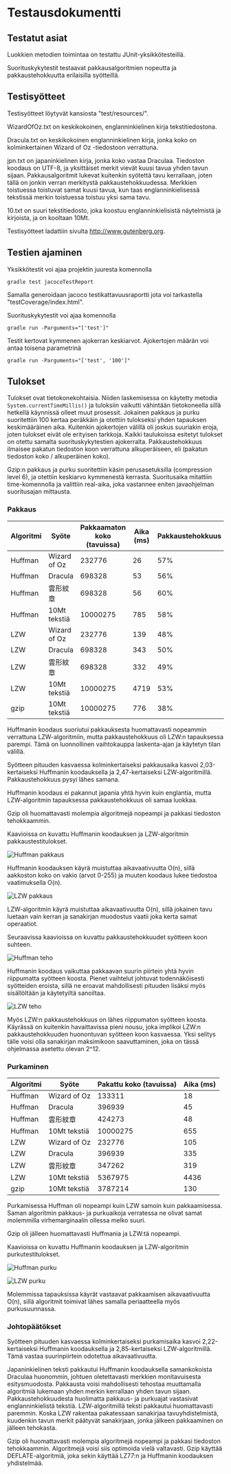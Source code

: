 # Testausdokumentti

## Testatut asiat

Luokkien metodien toimintaa on testattu JUnit-yksikkötesteillä.

Suorituskykytestit testaavat pakkausalgoritmien nopeutta ja pakkaustehokkuutta
erilaisilla syötteillä.

## Testisyötteet

Testisyötteet löytyvät kansiosta "test/resources/".

WizardOfOz.txt on keskikokoinen, englanninkielinen kirja tekstitiedostona.

Dracula.txt on keskikokoinen englanninkielinen kirja, jonka koko on
kolminkertainen Wizard of Oz -tiedostoon verrattuna.

jpn.txt on japaninkielinen kirja, jonka koko vastaa Draculaa. Tiedoston koodaus on UTF-8,
ja yksittäiset merkit vievät kuusi tavua yhden tavun sijaan. Pakkausalgoritmit
lukevat kuitenkin syötettä tavu kerrallaan, joten tällä on jonkin verran merkitystä
pakkaustehokkuudessa. Merkkien toistuessa toistuvat samat kuusi tavua, kun taas
englanninkielisessä tekstissä merkin toistuessa toistuu yksi sama tavu.

10.txt on suuri tekstitiedosto, joka koostuu englanninkielisistä näytelmistä ja kirjoista, ja on kooltaan 10Mt.

Testisyötteet ladattiin sivulta http://www.gutenberg.org.

## Testien ajaminen

Yksikkötestit voi ajaa projektin juuresta komennolla

    gradle test jacocoTestReport

Samalla generoidaan jacoco testikattavuusraportti jota voi tarkastella "testCoverage/index.html".

Suorituskykytestit voi ajaa komennolla

    gradle run -Parguments="['test']"

Testit kertovat kymmenen ajokerran keskiarvot. Ajokertojen määrän voi antaa toisena parametrinä

    gradle run -Parguments="['test', '100']"

## Tulokset

Tulokset ovat tietokonekohtaisia.
Niiden laskemisessa on käytetty metodia `System.currentTimeMillis()` ja tuloksiin vaikutti
vähintään tietokoneella sillä hetkellä käynnissä olleet muut prosessit.
Jokainen pakkaus ja purku suoritettiin 100 kertaa peräkkäin
ja otettiin tulokseksi yhden tapauksen keskimääräinen aika. Kuitenkin ajokertojen välillä
oli joskus suuriakin eroja, joten tulokset eivät ole erityisen tarkkoja.
Kaikki taulukoissa esitetyt tulokset on otettu samalta
suorituskykytestien ajokerralta. Pakkaustehokkuus ilmaisee pakatun tiedoston koon verrattuna alkuperäiseen, eli
(pakatun tiedoston koko / alkuperäinen koko).

Gzip:n pakkaus ja purku suoritettiin käsin perusasetuksilla (compression level 6), ja otettiin keskiarvo kymmenestä kerrasta.
Suoritusaika mitattiin time-komennolla ja valittiin real-aika, joka vastannee eniten javaohjelman suoritusajan mittausta.

### Pakkaus

Algoritmi | Syöte | Pakkaamaton koko (tavuissa) | Aika (ms) | Pakkaustehokkuus
--- | --- | --- | --- | ---
Huffman | Wizard of Oz | 232776   | 26   | 57%
Huffman | Dracula      | 698328   | 53   | 56%
Huffman | 雲形紋章      | 698328   | 56   | 60%
Huffman | 10Mt tekstiä | 10000275 |  785 | 58%
LZW     | Wizard of Oz | 232776   | 139   | 48%
LZW     | Dracula      | 698328   | 343  | 50%
LZW     | 雲形紋章      | 698328   | 332  | 49%
LZW     | 10Mt tekstiä | 10000275 | 4719 | 53%
gzip    | 10Mt tekstiä | 10000275 | 776 | 38%

Huffmanin koodaus suoriutui pakkauksesta huomattavasti nopeammin verrattuna LZW-algoritmiin,
mutta pakkaustehokkuus oli LZW:n tapauksessa parempi. Tämä on luonnollinen
vaihtokauppa laskenta-ajan ja käytetyn tilan välillä.

Syötteen pituuden kasvaessa kolminkertaiseksi pakkausaika kasvoi 2,03-kertaiseksi Huffmanin koodauksella
ja 2,47-kertaiseksi LZW-algoritmillä.
Pakkaustehokkuus pysyi lähes samana.

Huffmanin koodaus ei pakannut japania yhtä hyvin kuin englantia, mutta LZW-algoritmin
tapauksessa pakkaustehokkuus oli samaa luokkaa.

Gzip oli huomattavasti molempia algoritmejä nopeampi ja pakkasi tiedoston tehokkaammin.

Kaavioissa on kuvattu Huffmanin koodauksen ja LZW-algoritmin pakkaustestitulokset.

![Huffman pakkaus](/docs/graphs/huffman_pakkaus.png?raw=true)

Huffmanin koodauksen käyrä muistuttaa aikavaativuutta O(n), sillä aakkoston koko on vakio (arvot 0-255)
ja muuten koodaus lukee tiedostoa vaatimuksella O(n).

![LZW pakkaus](/docs/graphs/lzw_pakkaus.png?raw=true)

LZW-algoritmin käyrä muistuttaa aikavaativuutta O(n), sillä jokainen tavu luetaan vain kerran ja sanakirjan
muodostus vaatii joka kerta samat operaatiot.

Seuraavissa kaavioissa on kuvattu pakkaustehokkuudet syötteen koon suhteen.

![Huffman teho](/docs/graphs/huffman_teho.png?raw=true)

Huffmanin koodaus vaikuttaa pakkaavan suurin piirtein yhtä hyvin riippumatta syötteen koosta.
Pienet vaihtelut johtuvat todennäköisesti syötteiden eroista, sillä ne eroavat mahdollisesti pituuden lisäksi
myös sisällöltään ja käytetyiltä sanoiltaa.

![LZW teho](/docs/graphs/lzw_teho.png?raw=true)

Myös LZW:n pakkaustehokkuus on lähes riippumaton syötteen koosta.
Käyrässä on kuitenkin havaittavissa pieni nousu, joka implikoi LZW:n pakkaustehokkuuden huonontuvan syötteen koon kasvaessa.
Yksi selitys tälle voisi olla sanakirjan maksimikoon saavuttaminen, joka on tässä ohjelmassa asetettu olevan 2^12.

### Purkaminen

Algoritmi | Syöte | Pakattu koko (tavuissa) | Aika (ms)
--- | --- | --- | ---
Huffman | Wizard of Oz | 133311   | 18
Huffman | Dracula      | 396939   | 45
Huffman | 雲形紋章      | 424273   | 48
Huffman | 10Mt tekstiä | 10000275 | 655
LZW     | Wizard of Oz | 232776   | 105
LZW     | Dracula      | 396939   | 335
LZW     | 雲形紋章      | 347262   | 319
LZW     | 10Mt tekstiä | 5367975 | 4436
gzip    | 10Mt tekstiä | 3787214 | 130

Purkamisessa Huffman oli nopeampi kuin LZW samoin kuin pakkaamisessa.
Saman algoritmin pakkaus- ja purkuaikoja verratessa ne olivat samat molemmilla virhemarginaalin ollessa melko suuri.

Gzip oli jälleen huomattavasti Huffmania ja LZW:tä nopeampi.

Kaavioissa on kuvattu Huffmanin koodauksen ja LZW-algoritmin purkutestitulokset.

![Huffman purku](/docs/graphs/huffman_purku.png?raw=true)

![LZW purku](/docs/graphs/lzw_purku.png?raw=true)

Molemmissa tapauksissa käyrät vastaavat pakkaamisen aikavaativuutta O(n), sillä algoritmit toimivat lähes samalla
periaatteella myös purkusuunnassa.

### Johtopäätökset

Syötteen pituuden kasvaessa kolminkertaiseksi purkamisaika kasvoi 2,22-kertaiseksi Huffmanin koodauksella ja 2,85-kertaiseksi LZW-algoritmillä.
Tämä vastaa suurinpiirtein odotettua aikavaativuutta.

Japaninkielinen teksti pakkautui Huffmanin koodauksella samankokoista Draculaa huonommin, johtuen oletettavasti merkkien
monitavuisesta esitysmuodosta. Pakkausta voisi mahdollisesti tehostaa muuttamalla algoritmiä
lukemaan yhden merkin kerrallaan yhden tavun sijaan. Pakkaustehokkuudesta huolimatta
pakkaus- ja purkuajat vastasivat englanninkielistä tekstiä.
LZW-algoritmillä teksti pakkautui huomattavasti paremmin. Koska LZW rakentaa pakatessaan
sanakirjaa tavuyhdistelmistä, kuudenkin tavun merkit päätyvät sanakirjaan, jonka jälkeen
pakkaaminen on jälleen tehokasta.

Gzip oli huomattavasti molempia algoritmejä nopeampi ja pakkasi tiedoston tehokkaammin.
Algoritmejä voisi siis optimoida vielä valtavasti. Gzip käyttää DEFLATE-algoritmiä, joka sekin
käyttää LZ77:n ja Huffmanin koodauksen yhdistelmää.
